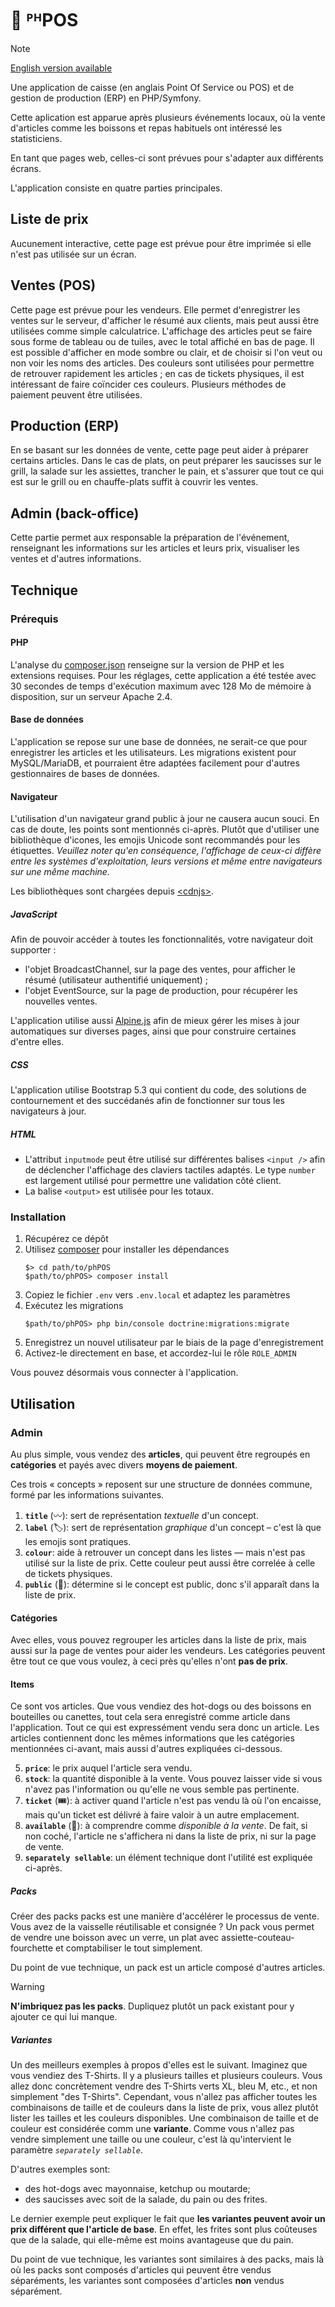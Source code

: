 # 🎪 ᴾᴴPOS

> [!NOTE]
> [English version available](README.fr.md)

Une application de caisse (en anglais Point Of Service ou POS) et de gestion de production (ERP) en PHP/Symfony.

Cette aplication est apparue après plusieurs événements locaux, où la vente d'articles comme les boissons et repas habituels ont intéressé les statisticiens.

En tant que pages web, celles-ci sont prévues pour s'adapter aux différents écrans.

L'application consiste en quatre parties principales.

## Liste de prix

Aucunement interactive, cette page est prévue pour être imprimée si elle n'est pas utilisée sur un écran.

## Ventes (POS)

Cette page est prévue pour les vendeurs. Elle permet d'enregistrer les ventes sur le serveur, d'afficher le résumé aux clients, mais peut aussi être utilisées comme simple calculatrice.
L'affichage des articles peut se faire sous forme de tableau ou de tuiles, avec le total affiché en bas de page. Il est possible d'afficher en mode sombre ou clair, et de choisir si l'on veut ou non voir les noms des articles. Des couleurs sont utilisées pour permettre de retrouver rapidement les articles ; en cas de tickets physiques, il est intéressant de faire coïncider ces couleurs.
Plusieurs méthodes de paiement peuvent être utilisées.

## Production (ERP)

En se basant sur les données de vente, cette page peut aider à préparer certains articles. Dans le cas de plats, on peut préparer les saucisses sur le grill, la salade sur les assiettes, trancher le pain, et s'assurer que tout ce qui est sur le grill ou en chauffe-plats suffit à couvrir les ventes.

## Admin (back-office)

Cette partie permet aux responsable la préparation de l'événement, renseignant les informations sur les articles et leurs prix, visualiser les ventes et d'autres informations.

## Technique

### Prérequis

#### PHP

L'analyse du [composer.json](./composer.json) renseigne sur la version de PHP et les extensions requises.
Pour les réglages, cette application a été testée avec 30 secondes de temps d'exécution maximum avec 128 Mo de mémoire à disposition, sur un serveur Apache 2.4.

#### Base de données

L'application se repose sur une base de données, ne serait-ce que pour enregistrer les articles et les utilisateurs. Les migrations existent pour MySQL/MariaDB, et pourraient être adaptées facilement pour d'autres gestionnaires de bases de données.

#### Navigateur

L'utilisation d'un navigateur grand public à jour ne causera aucun souci. En cas de doute, les points sont mentionnés ci-après.
Plutôt que d'utiliser une bibliothèque d'icones, les emojis Unicode sont recommandés pour les étiquettes. _Veuillez noter qu'en conséquence, l'affichage de ceux-ci diffère entre les systèmes d'exploitation, leurs versions et même entre navigateurs sur une même machine._

Les bibliothèques sont chargées depuis [&lt;cdnjs&gt;](https://cdnjs.com/).

##### JavaScript
Afin de pouvoir accéder à toutes les fonctionnalités, votre navigateur doit supporter :

- l'objet BroadcastChannel, sur la page des ventes, pour afficher le résumé (utilisateur authentifié uniquement) ;
- l'objet EventSource, sur la page de production, pour récupérer les nouvelles ventes.

L'application utilise aussi [Alpine.js](//alpinejs.dev/) afin de mieux gérer les mises à jour automatiques sur diverses pages, ainsi que pour construire certaines d'entre elles.

##### CSS
L'application utilise Bootstrap 5.3 qui contient du code, des solutions de contournement et des succédanés afin de fonctionner sur tous les navigateurs à jour.

##### HTML
- L'attribut `inputmode` peut être utilisé sur différentes balises `<input />` afin de déclencher l'affichage des claviers tactiles adaptés. Le type `number` est largement utilisé pour permettre une validation côté client.
- La balise `<output>` est utilisée pour les totaux.

### Installation

1. Récupérez ce dépôt
2. Utilisez [composer](https://getcomposer.com/) pour installer les dépendances
   ```
   $> cd path/to/phPOS
   $path/to/phPOS> composer install
   ```
3. Copiez le fichier `.env` vers `.env.local` et adaptez les paramètres
4. Exécutez les migrations
   ```
   $path/to/phPOS> php bin/console doctrine:migrations:migrate
   ```
5. Enregistrez un nouvel utilisateur par le biais de la page d'enregistrement
6. Activez-le directement en base, et accordez-lui le rôle `ROLE_ADMIN`

Vous pouvez désormais vous connecter à l'application.

## Utilisation

### Admin

Au plus simple, vous vendez des **articles**, qui peuvent être regroupés en **catégories** et payés avec divers **moyens de paiement**.

Ces trois « concepts » reposent sur une structure de données commune, formé par les informations suivantes.

1. **`title`** (〰️): sert de représentation _textuelle_ d'un concept.
2. **`label`** (🏷️): sert de représentation _graphique_ d'un concept – c'est là que les emojis sont pratiques.
3. **`colour`**: aide à retrouver un concept dans les listes — mais n'est pas utilisé sur la liste de prix.
   Cette couleur peut aussi être correlée à celle de tickets physiques.
4. **`public`** (📖): détermine si le concept est public, donc s'il apparaît dans la liste de prix.

#### Catégories

Avec elles, vous pouvez regrouper les articles dans la liste de prix, mais aussi sur la page de ventes pour aider les vendeurs. Les catégories peuvent être tout ce que vous voulez, à ceci près qu'elles n'ont **pas de prix**.

#### Items

Ce sont vos articles. Que vous vendiez des hot-dogs ou des boissons en bouteilles ou canettes, tout cela sera enregistré comme article dans l'application. Tout ce qui est expressément vendu sera donc un article.
Les articles contiennent donc les mêmes informations que les catégories mentionnées ci-avant, mais aussi d'autres expliquées ci-dessous.

5. **`price`**: le prix auquel l'article sera vendu.
6. **`stock`**: la quantité disponible à la vente. Vous pouvez laisser vide si vous n'avez pas l'information ou qu'elle ne vous semble pas pertinente.
7. **`ticket`** (🎟️): à activer quand l'article n'est pas vendu là où l'on encaisse, mais qu'un ticket est délivré à faire valoir à un autre emplacement.
8. **`available`** (💸): à comprendre comme _disponible à la vente_. De fait, si non coché, l'article ne s'affichera ni dans la liste de prix, ni sur la page de vente.
9. **`separately sellable`**: un élément technique dont l'utilité est expliquée ci-après.

##### Packs
Créer des packs packs est une manière d'accélérer le processus de vente. Vous avez de la vaisselle réutilisable et consignée ? Un pack vous permet de vendre une boisson avec un verre, un plat avec assiette-couteau-fourchette et comptabiliser le tout simplement.

Du point de vue technique, un pack est un article composé d'autres articles.

> [!WARNING]
> **N'imbriquez pas les packs**. Dupliquez plutôt un pack existant pour y ajouter ce qui lui manque.

##### Variantes
Un des meilleurs exemples à propos d'elles est le suivant. Imaginez que vous vendiez des T-Shirts. Il y a plusieurs tailles et plusieurs couleurs. Vous allez donc concrètement vendre des T-Shirts verts XL, bleu M, etc., et non simplement "des T-Shirts". Cependant, vous n'allez pas afficher toutes les combinaisons de taille et de couleurs dans la liste de prix, vous allez plutôt lister les tailles et les couleurs disponibles.
Une combinaison de taille et de couleur est considérée comm une **variante**.
Comme vous n'allez pas vendre simplement une taille ou une couleur, c'est là qu'intervient le paramètre _`separately sellable`_.

D'autres exemples sont:
- des hot-dogs avec mayonnaise, ketchup ou moutarde;
- des saucisses avec soit de la salade, du pain ou des frites.

Le dernier exemple peut expliquer le fait que **les variantes peuvent avoir un prix différent que l'article de base**. En effet, les frites sont plus coûteuses que de la salade, qui elle-même est moins avantageuse que du pain.

Du point de vue technique, les variantes sont similaires à des packs, mais là où les packs sont composés d'articles qui peuvent être vendus séparéments, les variantes sont composées d'articles **non** vendus séparément.
